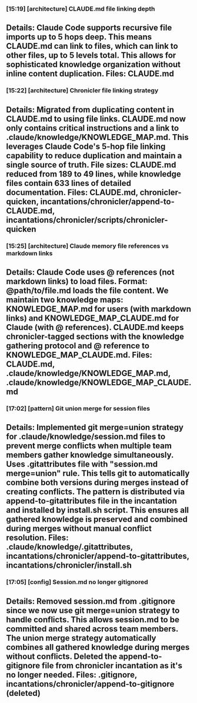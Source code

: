### [15:19] [architecture] CLAUDE.md file linking depth
**Details**: Claude Code supports recursive file imports up to 5 hops deep. This means CLAUDE.md can link to files, which can link to other files, up to 5 levels total. This allows for sophisticated knowledge organization without inline content duplication.
**Files**: CLAUDE.md
---

### [15:22] [architecture] Chronicler file linking strategy
**Details**: Migrated from duplicating content in CLAUDE.md to using file links. CLAUDE.md now only contains critical instructions and a link to .claude/knowledge/KNOWLEDGE_MAP.md. This leverages Claude Code's 5-hop file linking capability to reduce duplication and maintain a single source of truth. File sizes: CLAUDE.md reduced from 189 to 49 lines, while knowledge files contain 633 lines of detailed documentation.
**Files**: CLAUDE.md, chronicler-quicken, incantations/chronicler/append-to-CLAUDE.md, incantations/chronicler/scripts/chronicler-quicken
---

### [15:25] [architecture] Claude memory file references vs markdown links
**Details**: Claude Code uses @ references (not markdown links) to load files. Format: @path/to/file.md loads the file content. We maintain two knowledge maps: KNOWLEDGE_MAP.md for users (with markdown links) and KNOWLEDGE_MAP_CLAUDE.md for Claude (with @ references). CLAUDE.md keeps chronicler-tagged sections with the knowledge gathering protocol and @ reference to KNOWLEDGE_MAP_CLAUDE.md.
**Files**: CLAUDE.md, .claude/knowledge/KNOWLEDGE_MAP.md, .claude/knowledge/KNOWLEDGE_MAP_CLAUDE.md
---

### [17:02] [pattern] Git union merge for session files
**Details**: Implemented git merge=union strategy for .claude/knowledge/session.md files to prevent merge conflicts when multiple team members gather knowledge simultaneously. Uses .gitattributes file with "session.md merge=union" rule. This tells git to automatically combine both versions during merges instead of creating conflicts. The pattern is distributed via append-to-gitattributes file in the incantation and installed by install.sh script. This ensures all gathered knowledge is preserved and combined during merges without manual conflict resolution.
**Files**: .claude/knowledge/.gitattributes, incantations/chronicler/append-to-gitattributes, incantations/chronicler/install.sh
---

### [17:05] [config] Session.md no longer gitignored
**Details**: Removed session.md from .gitignore since we now use git merge=union strategy to handle conflicts. This allows session.md to be committed and shared across team members. The union merge strategy automatically combines all gathered knowledge during merges without conflicts. Deleted the append-to-gitignore file from chronicler incantation as it's no longer needed.
**Files**: .gitignore, incantations/chronicler/append-to-gitignore (deleted)
---

